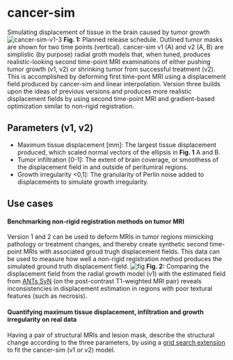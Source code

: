 # cancer-sim
Simulating displacement of tissue in the brain caused by tumor growth
![cancer-sim-v1-3](https://user-images.githubusercontent.com/10455104/115448354-ebdddd00-a219-11eb-9988-fd6ad716f82d.jpg)
**Fig. 1:** Planned release schedule. Outlined tumor masks are shown for two time points (vertical). cancer-sim v1 (A) and v2 (A, B) are simplistic (by purpose) radial groth models that, when tuned, produces realistic-looking second time-point MRI examinations of either pushing tumor growth (v1, v2) or shrinking tumor from successful treatment (v2). This is accomplished by deforming first time-pont MRI using a displacement field produced by cancer-sim and linear interpolation. Version three builds upon the ideas of previous versions and produces more realistic displacement fields by using second time-point MRI and gradient-based optimization similar to non-rigid registration.
## Parameters (v1, v2)
- Maximum tissue displacement [mm]: The largest tissue displacement produced, which scaled normal vectors of the ellipsis in **Fig. 1** A and B.
- Tumor infiltration [0-1]: The extent of brain coverage, or smoothess of the displacement field in and outside of peritumiral regions.
- Growth irregularity <0,1]: The granularity of Perlin noise added to displacements to simulate growth irregularity.
## Use cases
#### Benchmarking non-rigid registration methods on tumor MRI
Version 1 and 2 can be used to deform MRIs in tumor regions mimicking pathology or treatment changes, and thereby create synthetic second time-point MRIs with associated groud trugh displacement fields. This data can be used to measure how well a non-rigid registration method produces the simulated ground truth displacement field.
![fig](https://user-images.githubusercontent.com/10455104/115455401-35cac100-a222-11eb-8813-8221582f8c1d.PNG)
**Fig. 2:** Comparing the displacement field from the radial growth model (v1) with the estimated field from [ANTs SyN](https://github.com/ANTsX/ANTs) (on the post-contrast T1-weighted MRI pair) reveals inconsistencies in displacement estimation in regions with poor textural features (such as necrosis).
#### Quantifying maximum tissue displacement, infiltration and growth irregularity on real data
Having a pair of structural MRIs and lesion mask, describe the structural change according to the three parameters, by using a [grid search extension](https://github.com/ivartz/cancer-sim-search) to fit the cancer-sim (v1 or v2) model.
